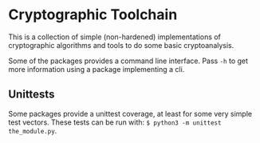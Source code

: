 # Cryptographic Toolchain

This is a collection of simple (non-hardened) implementations of cryptographic algorithms and tools to do some basic cryptoanalysis.

Some of the packages provides a command line interface.
Pass `-h` to get more information using a package implementing a cli.

## Unittests

Some packages provide a unittest coverage, at least for some very simple test vectors.
These tests can be run with: `$ python3 -m unittest the_module.py`.

